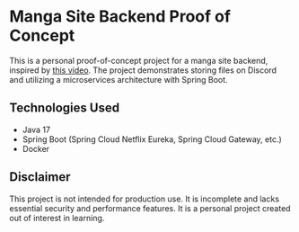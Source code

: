 # Manga Site Backend Proof of Concept

This is a personal proof-of-concept project for a manga site backend, inspired by [this video](https://www.youtube.com/watch?v=c_arQ-6ElYI). The project demonstrates storing files on Discord and utilizing a microservices architecture with Spring Boot.

## Technologies Used
- Java 17
- Spring Boot (Spring Cloud Netflix Eureka, Spring Cloud Gateway, etc.)
- Docker

## Disclaimer
This project is not intended for production use. It is incomplete and lacks essential security and performance features. It is a personal project created out of interest in learning.
